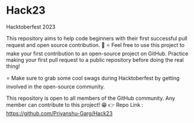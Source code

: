 # Hack23
Hacktoberfest 2023

This repository aims to help code beginners with their first successful pull request and open source contribution. 🥳 ⭐ Feel free to use this project to make your first contribution to an open-source project on GitHub. Practice making your first pull request to a public repository before doing the real thing!

⭐ Make sure to grab some cool swags during Hacktoberfest by getting involved in the open-source community.

This repository is open to all members of the GitHub community. Any member can contribute to this project! 😁 👉 Repo Link : https://github.com/Priyanshu-Garg/Hack23
